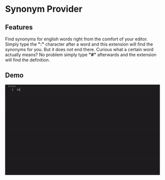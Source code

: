 # Synonym Provider

## Features
Find synonyms for english words right from the comfort of your editor. 
Simply type the **":"** character after a word and this extension will find the synonyms for you. 
But it does not end there. Curious what a certain word actually means? No problem simply type **"#"** afterwards and the extension will find the definition.    

## Demo
![Sample](Demo.gif)

